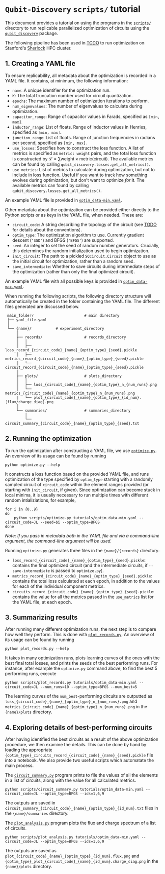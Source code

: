 # `Qubit-Discovery` `scripts/` tutorial

This document provides a tutorial on using the programs in the [`scripts/`](../scripts/) directory to run replicable parallelized optimization of circuits using the [`qubit_discovery`](../qubit_discovery) package.

The following pipeline has been used in [TODO]() to run optimization on Stanford's [Sherlock](https://www.sherlock.stanford.edu/) HPC cluster.

## 1. Creating a YAML file

To ensure replicability, all metadata about the optimization is recorded in a YAML file. It contains, at minimum, the following information:
- `name`: A unique identifier for the optimization run.
- `K`: The total truncation number used for circuit quantization.
- `epochs`: The maximum number of optimization iterations to perform.
- `num_eigenvalues`: The number of eigenvalues to calculate during optimization.
- `capacitor_range`: Range of capacitor values in Farads, specified as `[min, max]`.
- `inductor_range`: List of floats. Range of inductor values in Henries, specified as `[min, max]`.
- `junction_range`: List of floats. Range of junction frequencies in radians per second, specified as `[min, max]`.
- `use_losses`: Specifies how to construct the loss function. A list of metrics is specified as `metric: weight` pairs, and the total loss function is constructed by $\mathcal{L} = \sum \text{weight} \times \text{metric}(\text{circuit})$. The available metrics can be found by calling `qubit_discovery.losses.get_all_metrics()`. 
- `use_metrics`: List of metrics to calculate during optimization, but not to include in loss function. Useful if you want to track how something evolves during optimization, but don't want to optimize _for_ it. The available metrics can found by calling `qubit_discovery.losses.get_all_metrics()`.

An example YAML file is provided in [`optim_data-min.yaml`](optim_data-min.yaml). 

Other metadata about the optimization can be provided either directly to the Python scripts or as keys in the YAML file, when needed. These are:
- `circuit_code`: A string describing the topology of the circuit (see [TODO]() for details about the conventions).
- `optim_type`: The optimization algorithm to use. Currently gradient descent (`'SGD'`) and BFGS (`'BFGS'`) are supported.
- `seed`: An integer to set the seed of random number generators. Crucially, this determines the random initialization used to begin optimization.
- `init_circuit`: The path to a pickled `SQcircuit.Circuit` object to use as the initial circuit for optimization, rather than a random seed.
- `save_intermediate`: Whether to save circuits during intermediate steps of the optimization (rather than only the final optimized circuit).

An example YAML file with all possible keys is provided in [`optim_data-max.yaml`](optim_data-max.yaml).

When running the following scripts, the following directory structure will automatically be created in the folder containing the YAML file. The different files generated are discussed below.
```
 main_folder/                       # main directory
 ├── yaml_file.yaml
 │
 └── {name}/           # experiment_directory
     │
     ├── records/                   # records_directory
     │   │
     │   ├── loss_record_{circuit_code}_{name}_{optim_type}_{seed}.pickle
     │   ├── metrics_record_{circuit_code}_{name}_{optim_type}_{seed}.pickle
     │   └── circuit_record_{circuit_code}_{name}_{optim_type}_{seed}.pickle
     │
     ├── plots/                     # plots_directory
     │   │
     │   ├── loss_{circuit_code}_{name}_{optim_type}_n_{num_runs}.png
     │   └── metrics_{circuit_code}_{name}_{optim_type}_n_{num_runs}.png
     |   └── plot_{circuit_code}_{name}_{optim_type}_{id_num}.[flux/charge_diag].png
     │
     └── summaries/                 # summaries_directory
         │
         └── circuit_summary_{circuit_code}_{name}_{optim_type}_{seed}.txt

```

## 2. Running the optimization

To run the optimization after constructing a YAML file, we use [`optimize.py`](../scripts/optimize.py). An overview of its usage can be found by running
```
python optimize.py --help
```

It constructs a loss function based on the provided YAML file, and runs optimization of the type specified by `optim_type` starting with a randomly sampled circuit of `circuit_code` within the element ranges provided (or starting with `init_circuit`, if given). Since optimization can become stuck in local minima, it is usually necessary to run multiple times with different random intializiations, for example,
```
for i in {0..9}
do
    python scripts/optimize.py tutorials/optim_data-min.yaml --circuit_code=JL --seed=$i --optim_type=BFGS
done
```

_Note: If you pass in metadata both in the YAML file and via a command-line argument, the command-line argument will be used._

Running `optimize.py` generates three files in the `{name}/{records}` directory:
- `loss_record_{circuit_code}_{name}_{optim_type}_{seed}.pickle`: contains the final optimized circuit (and the intermediate circuits, if `--save-intermediate` is passed to `optimize.py`).
- `metrics_record_{circuit_code}_{name}_{optim_type}_{seed}.pickle`: contains the total loss calculated at each epoch, in addition to the values for each of the individual component metrics.
- `circuits_record_{circuit_code}_{name}_{optim_type}_{seed}.pickle`: contains the value for all the metrics passed in the `use_metrics` list for the YAML file, at each epoch.

## 3. Summarizing results

After running many different optimization runs, the next step is to compare how well they perform. This is done with [`plot_records.py`](../scripts/plot_records.py). An overview of its usage can be found by running
```
python plot_records.py --help
```

It takes in many optimization runs, plots learning curves of the ones with the best final total losses, and prints the seeds of the best performing runs. For instance, after example the `optimize.py` command above, to find the best 5 performing runs, execute 
```
python scripts/plot_records.py tutorials/optim_data-min.yaml --circuit_code=JL --num_runs=10 --optim_type=BFGS --num_best=5
```
The learning curves of the `num_best`-performing circuits are outputted as `loss_{circuit_code}_{name}_{optim_type}_n_{num_runs}.png` and `metrics_{circuit_code}_{name}_{optim_type}_n_{num_runs}.png` in the `{name}/plots` directory.

## 4. Exploring details of best-performing circuits

After having identified the best circuits as a result of the above optimization procedure, we then examine the details. This can be done by hand by loading the appropriate `{optim_type}_circuits_record_{circuit_code}_{name}_{seed}.pickle` file into a notebook. We also provide two useful scripts which automatate the main process.

The [`circuit_summary.py`](../scripts/circuit_summary.py) program prints to file the values of all the elements in a list of circuits, along with the value for all calculated metrics.
```
python scripts/circuit_summary.py tutorials/optim_data-min.yaml --circuit_code=JL --optim_type=BFGS --ids=1,6,9
```
The outputs are saved in `circuit_summary_{circuit_code}_{name}_{optim_type}_{id_num}.txt` files in the `{name}/summaries` directory.


The [`plot_analysis.py`](../scripts/plot_analysis.py) program plots the flux and charge spectrum of a list of circuits.
```
python scripts/plot_analysis.py tutorials/optim_data-min.yaml --circuit_code=JL --optim_type=BFGS --ids=1,6,9
```
The outputs are saved as `plot_{circuit_code}_{name}_{optim_type}_{id_num}.flux.png` and `{optim_type}_plot_{circuit_code}_{name}_{id_num}.charge_diag.png` in the `{name}/plots` directory.
